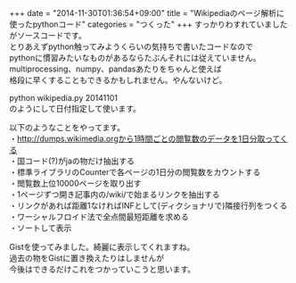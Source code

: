 +++
date = "2014-11-30T01:36:54+09:00"
title = "Wikipediaのページ解析に使ったpythonコード"
categories = "つくった"
+++
すっかりわすれていましたがソースコードです。  
とりあえずpython触ってみようくらいの気持ちで書いたコードなので  
pythonに慣習みたいなものがあるならたぶんそれには従えていません。  
multiprocessing、numpy、pandasあたりをちゃんと使えば  
格段に早くすることもできるかもしれません。やんないけど。  
  
python wikipedia.py 20141101  
のようにして日付指定して使います。  
  
以下のようなことをやってます。  
・http://dumps.wikimedia.orgから1時間ごとの閲覧数のデータを1日分取ってくる  
・国コード(?)がjaの物だけ抽出する  
・標準ライブラリのCounterで各ページの1日分の閲覧数をカウントする  
・閲覧数上位10000ページを取り出す  
・1ページずつ開き記事内の/wiki/で始まるリンクを抽出する  
・リンクがあれば距離1なければINFとして(ディクショナリで)隣接行列をつくる  
・ワーシャルフロイド法で全点間最短距離を求める  
・ソートして表示  
  
<script src="https://gist.github.com/zaburo-ch/d2fceee659bd28ef7e22.js"></script>  
Gistを使ってみました。綺麗に表示してくれますね。  
過去の物をGistに置き換えたりはしませんが  
今後はできるだけこれをつかっていこうと思います。